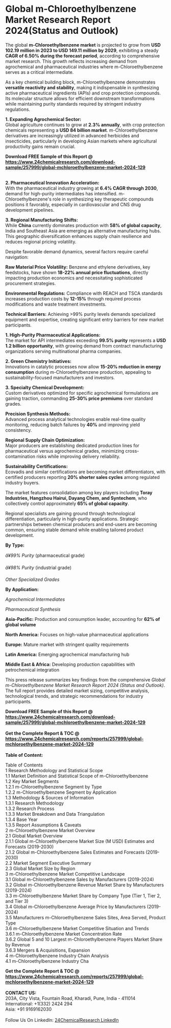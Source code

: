<h1>Global m-Chloroethylbenzene Market Research Report 2024(Status and Outlook)</h1><p>The global <strong>m-Chloroethylbenzene market</strong> is projected to grow from <strong>USD 102.19 million in 2023 to USD 149.11 million by 2029</strong>, exhibiting a steady <strong>CAGR of 6.50% during the forecast period</strong>, according to comprehensive market research. This growth reflects increasing demand from agrochemical and pharmaceutical industries where m-Chloroethylbenzene serves as a critical intermediate.</p><p>As a key chemical building block, m-Chloroethylbenzene demonstrates <strong>versatile reactivity and stability</strong>, making it indispensable in synthesizing active pharmaceutical ingredients (APIs) and crop protection compounds. Its molecular structure allows for efficient downstream transformations while maintaining purity standards required by stringent industry regulations.</p><p><strong>1. Expanding Agrochemical Sector:</strong><br>
Global agriculture continues to grow at <strong>2.3% annually</strong>, with crop protection chemicals representing a <strong>USD 84 billion market</strong>. m-Chloroethylbenzene derivatives are increasingly utilized in advanced herbicides and insecticides, particularly in developing Asian markets where agricultural productivity gains remain crucial.</p><div><b>Download FREE Sample of this Report @ 
            <a href="https://www.24chemicalresearch.com/download-sample/257999/global-mchloroethylbenzene-market-2024-129">
            https://www.24chemicalresearch.com/download-sample/257999/global-mchloroethylbenzene-market-2024-129</a></b></div><br><p><strong>2. Pharmaceutical Innovation Acceleration:</strong><br>
With the pharmaceutical industry growing at <strong>6.4% CAGR through 2030</strong>, demand for high-purity intermediates has intensified. m-Chloroethylbenzene's role in synthesizing key therapeutic compounds positions it favorably, especially in cardiovascular and CNS drug development pipelines.</p><p><strong>3. Regional Manufacturing Shifts:</strong><br>
While <strong>China</strong> currently dominates production with <strong>58% of global capacity</strong>, India and Southeast Asia are emerging as alternative manufacturing hubs. This geographic diversification enhances supply chain resilience and reduces regional pricing volatility.</p><p>Despite favorable demand dynamics, several factors require careful navigation:</p><p><strong>Raw Material Price Volatility:</strong> Benzene and ethylene derivatives, key feedstocks, have shown <strong>18-22% annual price fluctuations</strong>, directly impacting production economics and necessitating sophisticated procurement strategies.</p><p><strong>Environmental Regulations:</strong> Compliance with REACH and TSCA standards increases production costs by <strong>12-15%</strong> through required process modifications and waste treatment investments.</p><p><strong>Technical Barriers:</strong> Achieving &gt;99% purity levels demands specialized equipment and expertise, creating significant entry barriers for new market participants.</p><p><strong>1. High-Purity Pharmaceutical Applications:</strong><br>
The market for API intermediates exceeding <strong>99.5% purity</strong> represents a <strong>USD 1.2 billion opportunity</strong>, with growing demand from contract manufacturing organizations serving multinational pharma companies.</p><p><strong>2. Green Chemistry Initiatives:</strong><br>
Innovations in catalytic processes now allow <strong>15-20% reduction in energy consumption</strong> during m-Chloroethylbenzene production, appealing to sustainability-focused manufacturers and investors.</p><p><strong>3. Specialty Chemical Development:</strong><br>
Custom derivatives optimized for specific agrochemical formulations are gaining traction, commanding <strong>25-30% price premiums</strong> over standard grades.</p><p><strong>Precision Synthesis Methods:</strong><br>
	Advanced process analytical technologies enable real-time quality monitoring, reducing batch failures by <strong>40%</strong> and improving yield consistency.</p><p><strong>Regional Supply Chain Optimization:</strong><br>
	Major producers are establishing dedicated production lines for pharmaceutical versus agrochemical grades, minimizing cross-contamination risks while improving delivery reliability.</p><p><strong>Sustainability Certifications:</strong><br>
	Ecovadis and similar certifications are becoming market differentiators, with certified producers reporting <strong>20% shorter sales cycles</strong> among regulated industry buyers.</p><p>The market features consolidation among key players including <strong>Toray Industries, Hangzhou Hairui, Dayang Chem, and Syntechem</strong>, who collectively control approximately <strong>65% of global capacity</strong>.</p><p>Regional specialists are gaining ground through technological differentiation, particularly in high-purity applications. Strategic partnerships between chemical producers and end-users are becoming common, ensuring stable demand while enabling tailored product development.</p><p><strong>By Type:</strong></p><p><em>â¥99% Purity</em> (pharmaceutical grade)</p><p><em>â¥98% Purity</em> (industrial grade)</p><p><em>Other Specialized Grades</em></p><p><strong>By Application:</strong></p><p><em>Agrochemical Intermediates</em></p><p><em>Pharmaceutical Synthesis</em></p><p><strong>Asia-Pacific:</strong> Production and consumption leader, accounting for <strong>62% of global volume</strong></p><p><strong>North America:</strong> Focuses on high-value pharmaceutical applications</p><p><strong>Europe:</strong> Mature market with stringent quality requirements</p><p><strong>Latin America:</strong> Emerging agrochemical manufacturing hub</p><p><strong>Middle East &amp; Africa:</strong> Developing production capabilities with petrochemical integration</p><p>This press release summarizes key findings from the comprehensive <em>Global m-Chloroethylbenzene Market Research Report 2024 (Status and Outlook)</em>. The full report provides detailed market sizing, competitive analysis, technological trends, and strategic recommendations for industry participants.</p><div><b>Download FREE Sample of this Report @ 
            <a href="https://www.24chemicalresearch.com/download-sample/257999/global-mchloroethylbenzene-market-2024-129">
            https://www.24chemicalresearch.com/download-sample/257999/global-mchloroethylbenzene-market-2024-129</a></b></div><br><div><b>Get the Complete Report & TOC @ 
            <a href="https://www.24chemicalresearch.com/reports/257999/global-mchloroethylbenzene-market-2024-129">
            https://www.24chemicalresearch.com/reports/257999/global-mchloroethylbenzene-market-2024-129</a></b></div><br>
            <b>Table of Content:</b><p>Table of Contents<br />
1 Research Methodology and Statistical Scope<br />
1.1 Market Definition and Statistical Scope of m-Chloroethylbenzene<br />
1.2 Key Market Segments<br />
1.2.1 m-Chloroethylbenzene Segment by Type<br />
1.2.2 m-Chloroethylbenzene Segment by Application<br />
1.3 Methodology & Sources of Information<br />
1.3.1 Research Methodology<br />
1.3.2 Research Process<br />
1.3.3 Market Breakdown and Data Triangulation<br />
1.3.4 Base Year<br />
1.3.5 Report Assumptions & Caveats<br />
2 m-Chloroethylbenzene Market Overview<br />
2.1 Global Market Overview<br />
2.1.1 Global m-Chloroethylbenzene Market Size (M USD) Estimates and Forecasts (2019-2030)<br />
2.1.2 Global m-Chloroethylbenzene Sales Estimates and Forecasts (2019-2030)<br />
2.2 Market Segment Executive Summary<br />
2.3 Global Market Size by Region<br />
3 m-Chloroethylbenzene Market Competitive Landscape<br />
3.1 Global m-Chloroethylbenzene Sales by Manufacturers (2019-2024)<br />
3.2 Global m-Chloroethylbenzene Revenue Market Share by Manufacturers (2019-2024)<br />
3.3 m-Chloroethylbenzene Market Share by Company Type (Tier 1, Tier 2, and Tier 3)<br />
3.4 Global m-Chloroethylbenzene Average Price by Manufacturers (2019-2024)<br />
3.5 Manufacturers m-Chloroethylbenzene Sales Sites, Area Served, Product Type<br />
3.6 m-Chloroethylbenzene Market Competitive Situation and Trends<br />
3.6.1 m-Chloroethylbenzene Market Concentration Rate<br />
3.6.2 Global 5 and 10 Largest m-Chloroethylbenzene Players Market Share by Revenue<br />
3.6.3 Mergers & Acquisitions, Expansion<br />
4 m-Chloroethylbenzene Industry Chain Analysis<br />
4.1 m-Chloroethylbenzene Industry Cha</p><div><b>Get the Complete Report & TOC @ 
            <a href="https://www.24chemicalresearch.com/reports/257999/global-mchloroethylbenzene-market-2024-129">
            https://www.24chemicalresearch.com/reports/257999/global-mchloroethylbenzene-market-2024-129</a></b></div><br><b>CONTACT US:</b><br>
            203A, City Vista, Fountain Road, Kharadi, Pune, India - 411014<br>
            International: +1(332) 2424 294<br>
            Asia: +91 9169162030 <br><br>
            Follow Us On LinkedIn: <a href="https://www.linkedin.com/company/24chemicalresearch/">24ChemicalResearch LinkedIn</a>